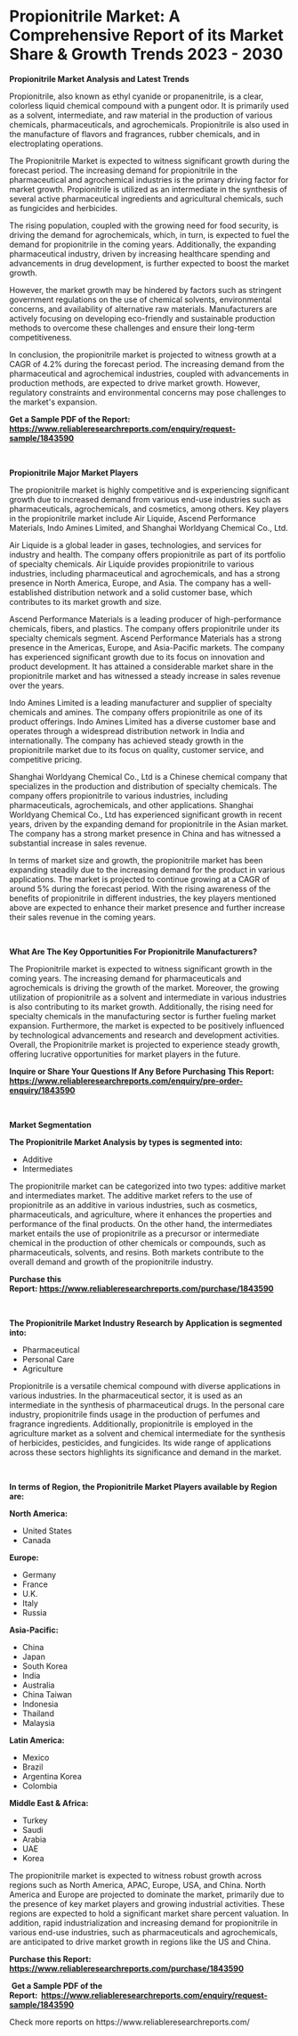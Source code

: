 <p><h1>Propionitrile Market: A Comprehensive Report of its Market Share & Growth Trends 2023 - 2030</h1></p><p><strong>Propionitrile Market Analysis and Latest Trends</strong></p>
<p><p>Propionitrile, also known as ethyl cyanide or propanenitrile, is a clear, colorless liquid chemical compound with a pungent odor. It is primarily used as a solvent, intermediate, and raw material in the production of various chemicals, pharmaceuticals, and agrochemicals. Propionitrile is also used in the manufacture of flavors and fragrances, rubber chemicals, and in electroplating operations.</p><p>The Propionitrile Market is expected to witness significant growth during the forecast period. The increasing demand for propionitrile in the pharmaceutical and agrochemical industries is the primary driving factor for market growth. Propionitrile is utilized as an intermediate in the synthesis of several active pharmaceutical ingredients and agricultural chemicals, such as fungicides and herbicides.</p><p>The rising population, coupled with the growing need for food security, is driving the demand for agrochemicals, which, in turn, is expected to fuel the demand for propionitrile in the coming years. Additionally, the expanding pharmaceutical industry, driven by increasing healthcare spending and advancements in drug development, is further expected to boost the market growth.</p><p>However, the market growth may be hindered by factors such as stringent government regulations on the use of chemical solvents, environmental concerns, and availability of alternative raw materials. Manufacturers are actively focusing on developing eco-friendly and sustainable production methods to overcome these challenges and ensure their long-term competitiveness.</p><p>In conclusion, the propionitrile market is projected to witness growth at a CAGR of 4.2% during the forecast period. The increasing demand from the pharmaceutical and agrochemical industries, coupled with advancements in production methods, are expected to drive market growth. However, regulatory constraints and environmental concerns may pose challenges to the market's expansion.</p></p>
<p><strong>Get a Sample PDF of the Report:&nbsp; <a href="https://www.reliableresearchreports.com/enquiry/request-sample/1843590">https://www.reliableresearchreports.com/enquiry/request-sample/1843590</a></strong></p>
<p>&nbsp;</p>
<p><strong>Propionitrile Major Market Players</strong></p>
<p><p>The propionitrile market is highly competitive and is experiencing significant growth due to increased demand from various end-use industries such as pharmaceuticals, agrochemicals, and cosmetics, among others. Key players in the propionitrile market include Air Liquide, Ascend Performance Materials, Indo Amines Limited, and Shanghai Worldyang Chemical Co., Ltd.</p><p>Air Liquide is a global leader in gases, technologies, and services for industry and health. The company offers propionitrile as part of its portfolio of specialty chemicals. Air Liquide provides propionitrile to various industries, including pharmaceutical and agrochemicals, and has a strong presence in North America, Europe, and Asia. The company has a well-established distribution network and a solid customer base, which contributes to its market growth and size.</p><p>Ascend Performance Materials is a leading producer of high-performance chemicals, fibers, and plastics. The company offers propionitrile under its specialty chemicals segment. Ascend Performance Materials has a strong presence in the Americas, Europe, and Asia-Pacific markets. The company has experienced significant growth due to its focus on innovation and product development. It has attained a considerable market share in the propionitrile market and has witnessed a steady increase in sales revenue over the years.</p><p>Indo Amines Limited is a leading manufacturer and supplier of specialty chemicals and amines. The company offers propionitrile as one of its product offerings. Indo Amines Limited has a diverse customer base and operates through a widespread distribution network in India and internationally. The company has achieved steady growth in the propionitrile market due to its focus on quality, customer service, and competitive pricing.</p><p>Shanghai Worldyang Chemical Co., Ltd is a Chinese chemical company that specializes in the production and distribution of specialty chemicals. The company offers propionitrile to various industries, including pharmaceuticals, agrochemicals, and other applications. Shanghai Worldyang Chemical Co., Ltd has experienced significant growth in recent years, driven by the expanding demand for propionitrile in the Asian market. The company has a strong market presence in China and has witnessed a substantial increase in sales revenue.</p><p>In terms of market size and growth, the propionitrile market has been expanding steadily due to the increasing demand for the product in various applications. The market is projected to continue growing at a CAGR of around 5% during the forecast period. With the rising awareness of the benefits of propionitrile in different industries, the key players mentioned above are expected to enhance their market presence and further increase their sales revenue in the coming years.</p></p>
<p>&nbsp;</p>
<p><strong>What Are The Key Opportunities For Propionitrile Manufacturers?</strong></p>
<p><p>The Propionitrile market is expected to witness significant growth in the coming years. The increasing demand for pharmaceuticals and agrochemicals is driving the growth of the market. Moreover, the growing utilization of propionitrile as a solvent and intermediate in various industries is also contributing to its market growth. Additionally, the rising need for specialty chemicals in the manufacturing sector is further fueling market expansion. Furthermore, the market is expected to be positively influenced by technological advancements and research and development activities. Overall, the Propionitrile market is projected to experience steady growth, offering lucrative opportunities for market players in the future.</p></p>
<p><strong>Inquire or Share Your Questions If Any Before Purchasing This Report: <a href="https://www.reliableresearchreports.com/enquiry/pre-order-enquiry/1843590">https://www.reliableresearchreports.com/enquiry/pre-order-enquiry/1843590</a></strong></p>
<p>&nbsp;</p>
<p><strong>Market Segmentation</strong></p>
<p><strong>The Propionitrile Market Analysis by types is segmented into:</strong></p>
<p><ul><li>Additive</li><li>Intermediates</li></ul></p>
<p><p>The propionitrile market can be categorized into two types: additive market and intermediates market. The additive market refers to the use of propionitrile as an additive in various industries, such as cosmetics, pharmaceuticals, and agriculture, where it enhances the properties and performance of the final products. On the other hand, the intermediates market entails the use of propionitrile as a precursor or intermediate chemical in the production of other chemicals or compounds, such as pharmaceuticals, solvents, and resins. Both markets contribute to the overall demand and growth of the propionitrile industry.</p></p>
<p><strong>Purchase this Report:&nbsp;<a href="https://www.reliableresearchreports.com/purchase/1843590">https://www.reliableresearchreports.com/purchase/1843590</a></strong></p>
<p>&nbsp;</p>
<p><strong>The Propionitrile Market Industry Research by Application is segmented into:</strong></p>
<p><ul><li>Pharmaceutical</li><li>Personal Care</li><li>Agriculture</li></ul></p>
<p><p>Propionitrile is a versatile chemical compound with diverse applications in various industries. In the pharmaceutical sector, it is used as an intermediate in the synthesis of pharmaceutical drugs. In the personal care industry, propionitrile finds usage in the production of perfumes and fragrance ingredients. Additionally, propionitrile is employed in the agriculture market as a solvent and chemical intermediate for the synthesis of herbicides, pesticides, and fungicides. Its wide range of applications across these sectors highlights its significance and demand in the market.</p></p>
<p>&nbsp;</p>
<p><strong>In terms of Region, the Propionitrile Market Players available by Region are:</strong></p>
<p>
    <p> <strong> North America: </strong>
        <ul>
            <li>United States</li>
            <li>Canada</li>
        </ul>
        </p> 
    <p> <strong> Europe: </strong>
        <ul>
            <li>Germany</li>
            <li>France</li>
            <li>U.K.</li>
            <li>Italy</li>
            <li>Russia</li>
        </ul>
        </p> 
    <p> <strong> Asia-Pacific: </strong>
        <ul>
            <li>China</li>
            <li>Japan</li>
            <li>South Korea</li>
            <li>India</li>
            <li>Australia</li>
            <li>China Taiwan</li>
            <li>Indonesia</li>
            <li>Thailand</li>
            <li>Malaysia</li>
        </ul>
        </p> 
    <p> <strong> Latin America: </strong>
        <ul>
            <li>Mexico</li>
            <li>Brazil</li>
            <li>Argentina Korea</li>
            <li>Colombia</li>
        </ul>
        </p> 
    <p> <strong> Middle East & Africa: </strong>
        <ul>
            <li>Turkey</li>
            <li>Saudi</li>
            <li>Arabia</li>
            <li>UAE</li>
            <li>Korea</li>
        </ul>
    </p>
    </p>
<p><p>The propionitrile market is expected to witness robust growth across regions such as North America, APAC, Europe, USA, and China. North America and Europe are projected to dominate the market, primarily due to the presence of key market players and growing industrial activities. These regions are expected to hold a significant market share percent valuation. In addition, rapid industrialization and increasing demand for propionitrile in various end-use industries, such as pharmaceuticals and agrochemicals, are anticipated to drive market growth in regions like the US and China.</p></p>
<p><strong>Purchase this Report: <a href="https://www.reliableresearchreports.com/purchase/1843590">https://www.reliableresearchreports.com/purchase/1843590</a></strong></p>
<p>&nbsp;<strong>Get a Sample PDF of the Report:&nbsp;&nbsp;<a href="https://www.reliableresearchreports.com/enquiry/request-sample/1843590">https://www.reliableresearchreports.com/enquiry/request-sample/1843590</a></strong></p>
<p><strong></strong></p>
<p>Check more reports on https://www.reliableresearchreports.com/</p>